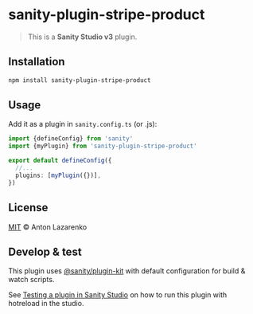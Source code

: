 # sanity-plugin-stripe-product

> This is a **Sanity Studio v3** plugin.

## Installation

```sh
npm install sanity-plugin-stripe-product
```

## Usage

Add it as a plugin in `sanity.config.ts` (or .js):

```ts
import {defineConfig} from 'sanity'
import {myPlugin} from 'sanity-plugin-stripe-product'

export default defineConfig({
  //...
  plugins: [myPlugin({})],
})
```

## License

[MIT](LICENSE) © Anton Lazarenko

## Develop & test

This plugin uses [@sanity/plugin-kit](https://github.com/sanity-io/plugin-kit)
with default configuration for build & watch scripts.

See [Testing a plugin in Sanity Studio](https://github.com/sanity-io/plugin-kit#testing-a-plugin-in-sanity-studio)
on how to run this plugin with hotreload in the studio.
